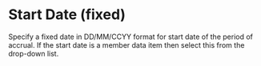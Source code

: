 # Start Date (fixed)

Specify a fixed date in DD/MM/CCYY format for start date of the period
of accrual. If the start date is a member data item then select this
from the drop-down list.
